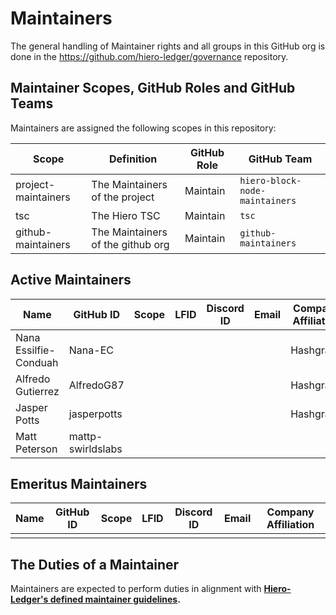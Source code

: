 # Maintainers

The general handling of Maintainer rights and all groups in this GitHub org is done in the <https://github.com/hiero-ledger/governance> repository.

## Maintainer Scopes, GitHub Roles and GitHub Teams

Maintainers are assigned the following scopes in this repository:

|        Scope        |            Definition             | GitHub Role |          GitHub Team           |
|---------------------|-----------------------------------|-------------|--------------------------------|
| project-maintainers | The Maintainers of the project    | Maintain    | `hiero-block-node-maintainers` |
| tsc                 | The Hiero TSC                     | Maintain    | `tsc`                          |
| github-maintainers  | The Maintainers of the github org | Maintain    | `github-maintainers`           |

## Active Maintainers

<!-- Please keep this sorted alphabetically by github -->

|         Name          |     GitHub ID     | Scope | LFID | Discord ID | Email | Company Affiliation |
|-----------------------|-------------------|-------|------|------------|-------|---------------------|
| Nana Essilfie-Conduah | Nana-EC           |       |      |            |       | Hashgraph           |
| Alfredo Gutierrez     | AlfredoG87        |       |      |            |       | Hashgraph           |
| Jasper Potts          | jasperpotts       |       |      |            |       | Hashgraph           |
| Matt Peterson         | mattp-swirldslabs |       |      |            |       |                     |

## Emeritus Maintainers

| Name | GitHub ID | Scope | LFID | Discord ID | Email | Company Affiliation |
|------|-----------|-------|------|------------|-------|---------------------|
|      |           |       |      |            |       |                     |

## The Duties of a Maintainer

Maintainers are expected to perform duties in alignment with **[Hiero-Ledger's defined maintainer guidelines](https://github.com/hiero-ledger/governance/blob/main/roles-and-groups.md#maintainers).**
